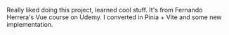 Really liked doing this project, learned cool stuff. It's from Fernando Herrera's Vue course on Udemy.
I converted in Pinia + Vite and some new implementation.
